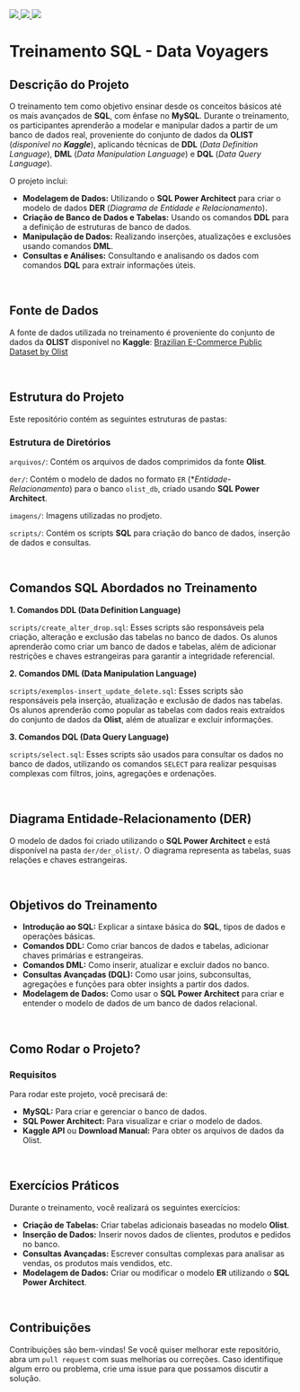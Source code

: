 <a href="https://www.linkedin.com/in/enzodelcompare">
  <img src="https://img.shields.io/badge/linkedin-enzo_delcompare-blue">
</a>

<a href="https://www.linkedin.com/in/enzodelcompare">
  <img src="https://img.shields.io/badge/contatos-enzo_delcompare-green">
</a>

<img src="https://github.com/enzodelcompare/treinamento-sql-olist/blob/main/imagens/olist.png">

# Treinamento SQL - Data Voyagers

## Descrição do Projeto

O treinamento tem como objetivo ensinar desde os conceitos básicos até os mais avançados de **SQL**, com ênfase no **MySQL**. Durante o treinamento, os participantes aprenderão a modelar e manipular dados a partir de um banco de dados real, proveniente do conjunto de dados da **OLIST** (_disponível no **Kaggle**_), aplicando técnicas de **DDL** (_Data Definition Language_), **DML** (_Data Manipulation Language_) e **DQL** (_Data Query Language_).

O projeto inclui:

- **Modelagem de Dados:** Utilizando o **SQL Power Architect** para criar o modelo de dados **DER** (_Diagrama de Entidade e Relacionamento_).
- **Criação de Banco de Dados e Tabelas:** Usando os comandos **DDL** para a definição de estruturas de banco de dados.
- **Manipulação de Dados:** Realizando inserções, atualizações e exclusões usando comandos **DML**.
- **Consultas e Análises:** Consultando e analisando os dados com comandos **DQL** para extrair informações úteis.

<br>

## Fonte de Dados

A fonte de dados utilizada no treinamento é proveniente do conjunto de dados da **OLIST** disponível no **Kaggle**: [Brazilian E-Commerce Public Dataset by Olist](https://www.kaggle.com/datasets/olistbr/brazilian-ecommerce)

<br>

## Estrutura do Projeto

Este repositório contém as seguintes estruturas de pastas:

### Estrutura de Diretórios

`arquivos/`: Contém os arquivos de dados comprimidos da fonte **Olist**.

`der/`: Contém o modelo de dados no formato `ER` (**Entidade-Relacionamento*) para o banco `olist_db`, criado usando **SQL Power Architect**.

`imagens/`: Imagens utilizadas no prodjeto.

`scripts/`: Contém os scripts **SQL** para criação do banco de dados, inserção de dados e consultas.

<br>

## Comandos SQL Abordados no Treinamento

**1. Comandos DDL (Data Definition Language)**

`scripts/create_alter_drop.sql`: Esses scripts são responsáveis pela criação, alteração e exclusão das tabelas no banco de dados. Os alunos aprenderão como criar um banco de dados e tabelas, além de adicionar restrições e chaves estrangeiras para garantir a integridade referencial.

**2. Comandos DML (Data Manipulation Language)**

`scripts/exemplos-insert_update_delete.sql`: Esses scripts são responsáveis pela inserção, atualização e exclusão de dados nas tabelas. Os alunos aprenderão como popular as tabelas com dados reais extraídos do conjunto de dados da **Olist**, além de atualizar e excluir informações.

**3. Comandos DQL (Data Query Language)**

`scripts/select.sql`: Esses scripts são usados para consultar os dados no banco de dados, utilizando os comandos `SELECT` para realizar pesquisas complexas com filtros, joins, agregações e ordenações.

<br>

## Diagrama Entidade-Relacionamento (DER)

O modelo de dados foi criado utilizando o **SQL Power Architect** e está disponível na pasta `der/der_olist/`. O diagrama representa as tabelas, suas relações e chaves estrangeiras.

<br>

## Objetivos do Treinamento

- **Introdução ao SQL:** Explicar a sintaxe básica do **SQL**, tipos de dados e operações básicas.
- **Comandos DDL:** Como criar bancos de dados e tabelas, adicionar chaves primárias e estrangeiras.
- **Comandos DML:** Como inserir, atualizar e excluir dados no banco.
- **Consultas Avançadas (DQL):** Como usar joins, subconsultas, agregações e funções para obter insights a partir dos dados.
- **Modelagem de Dados:** Como usar o **SQL Power Architect** para criar e entender o modelo de dados de um banco de dados relacional.

<br>

## Como Rodar o Projeto?

### Requisitos

Para rodar este projeto, você precisará de:

- **MySQL:** Para criar e gerenciar o banco de dados.
- **SQL Power Architect:** Para visualizar e criar o modelo de dados.
- **Kaggle API** ou **Download Manual:** Para obter os arquivos de dados da Olist.

<br>

## Exercícios Práticos

Durante o treinamento, você realizará os seguintes exercícios:

- **Criação de Tabelas:** Criar tabelas adicionais baseadas no modelo **Olist**.
- **Inserção de Dados:** Inserir novos dados de clientes, produtos e pedidos no banco.
- **Consultas Avançadas:** Escrever consultas complexas para analisar as vendas, os produtos mais vendidos, etc.
- **Modelagem de Dados:** Criar ou modificar o modelo **ER** utilizando o **SQL Power Architect**.

<br>

## Contribuições

Contribuições são bem-vindas! Se você quiser melhorar este repositório, abra um `pull request` com suas melhorias ou correções. Caso identifique algum erro ou problema, crie uma issue para que possamos discutir a solução.
